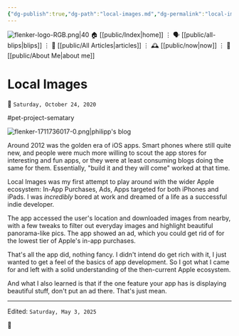 ```yaml
---
{"dg-publish":true,"dg-path":"local-images.md","dg-permalink":"local-images/","permalink":"/local-images/","title":"Local Images","created":"2020-10-24T00:00:00","updated":"2025-05-03T12:51:46"}
---
```



<div class="transclusion internal-embed is-loaded"><div class="markdown-embed">




![flenker-logo-RGB.png|40](/img/user/attachments/flenker-logo-RGB.png)
🏠 [[public/Index\|home]]  ⋮ 🗣️ [[public/all-blips\|blips]] ⋮  📝 [[public/All Articles\|articles]]  ⋮ 🕰️ [[public/now\|now]] ⋮ 🪪 [[public/About Me\|about me]]


</div></div>


# Local Images
<p><span>📆 <code>Saturday, October 24, 2020</code></span></p>
#pet-project-sematary

![flenker-1711736017-0.png|philipp's blog](/img/user/attachments/flenker-1711736017-0.png)

Around 2012 was the golden era of iOS apps. Smart phones where still quite new, and people were much more willing to scout the app stores for interesting and fun apps, or they were at least consuming blogs doing the same for them.  Essentially, "build it and they will come" worked at that time.

Local Images was my first attempt to play around with the wider Apple ecosystem: In-App Purchases, Ads, Apps targeted for both iPhones and iPads. I was _incredibly_ bored at work and dreamed of a life as a successful indie developer.

The app accessed the user's location and downloaded images from nearby, with a few tweaks to filter out everyday images and highlight beautiful panorama-like pics. The app showed an ad, which you could get rid of for the lowest tier of Apple's in-app purchases.

That's all the app did, nothing fancy. I didn't intend do get rich with it, I just wanted to get a feel of the basics of app development. So I got what I came for and left with a solid understanding of the
then-current Apple ecosystem.

And what I also learned is that if the one feature your app has is displaying beautiful stuff, don't put an ad there. That's just mean.


- - -
<p><span>Edited: <code>Saturday, May 3, 2025</code></span></p>
👾
